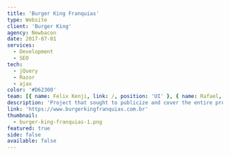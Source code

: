 ```yaml
---
title: 'Burger King Franquias'
type: Website
client: 'Burger King'
agency: Newbacon
date: 2017-07-01
services:
  - Development
  - SEO
tech:
  - jQuery
  - Razor
  - ajax
color: '#D62300'
team: [{ name: Felix Kenji, link: /, position: 'UI' }, { name: Rafael, link: /, position: 'Back-end' }]
description: 'Project that sought to publicize and cover the entire process to acquire a Burger King franchise, with: 1. landing page with the objective of publicizing the benefits of acquiring a franchise store, also collecting information from possible interested parties for later contact; 2. Administrative system that assisted the user in acquiring the franchise; and 3. Management system that enabled the sales team to contact interested users.'
link: 'https://www.burgerkingfranquias.com.br'
thumbnail:
  - burger-king-franquias-1.png
featured: true
side: false
available: false
---
```

